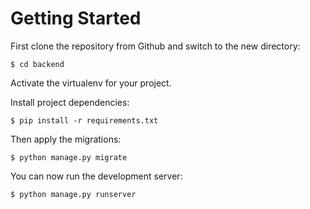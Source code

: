 # Getting Started

First clone the repository from Github and switch to the new directory:

   
    $ cd backend
    
Activate the virtualenv for your project.
    
Install project dependencies:

    $ pip install -r requirements.txt
    
    
Then  apply the migrations:

    $ python manage.py migrate
    

You can now run the development server:

    $ python manage.py runserver


